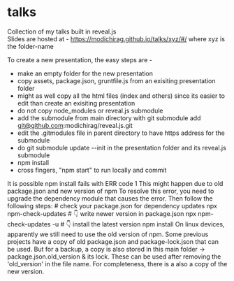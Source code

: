 # talks
Collection of my talks built in reveal.js <br>
Slides are hosted at - https://modichirag.github.io/talks/xyz/#/
where xyz is the folder-name

To create a new presentation, the easy steps are - 
- make an empty folder for the new presentation
- copy assets, package.json, gruntfile.js from an exisiting presentation folder
- might as well copy all the html files (index and others) since its easier to edit than create an exisiting presentation 
- do not copy node_modules or reveal.js submodule
- add the submodule from main directory with git submodule add git@github.com:modichirag/reveal.js.git
- edit the .gitmodules file in parent directory to have https address for the submodule
- do git submodule update --init in the presentation folder and its reveal.js submodule
- npm install
- cross fingers, "npm start" to run locally and commit 

<NPM ISSUES>
It is possible npm install fails with ERR code 1
This might happen due to old package.json and new version of npm
To resolve this error, you need to upgrade the dependency module that causes the error.
Then follow the following steps:
# check your package.json for dependency updates
npx npm-check-updates
# 👇 write newer version in package.json
npx npm-check-updates -u
# 👇 install the latest version
npm install


<NPM Back compatibility>
On linux devices, apparently we still need to use the old version of npm.
Some previous projects have a copy of old package.json and package-lock.json that can be used.
But for a backup, a copy is also stored in this main folder -> package.json.old_version & its lock.
These can be used after removing the 'old_version' in the file name.
For completeness, there is a also a copy of the new version.
